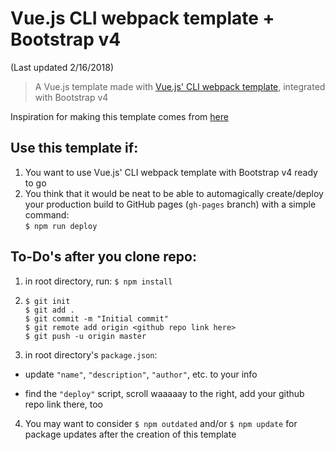 # Vue.js CLI webpack template + Bootstrap v4

(Last updated 2/16/2018)

> A Vue.js template made with [Vue.js' CLI webpack template](https://vuejs.org/v2/guide/installation.html#CLI), integrated with Bootstrap v4

Inspiration for making this template comes from [here](https://github.com/BenRGarcia/Vue-CLI-Notes)

## Use this template **if**:

1. You want to use Vue.js' CLI webpack template with Bootstrap v4 ready to go
2. You think that it would be neat to be able to automagically create/deploy  
your production build to GitHub pages (`gh-pages` branch) with a simple command:  
`$ npm run deploy`

## To-Do's after you clone repo:

1. in root directory, run:
`$ npm install`

2. `$ git init`  
  `$ git add .`  
  `$ git commit -m "Initial commit"`  
  `$ git remote add origin <github repo link here>`  
  `$ git push -u origin master`

3. in root directory's `package.json`:

  * update `"name"`, `"description"`, `"author"`, etc. to your info

  * find the `"deploy"` script, scroll waaaaay to the right, add your github repo link there, too

4. You may want to consider `$ npm outdated` and/or `$ npm update` for package updates after the creation of this template